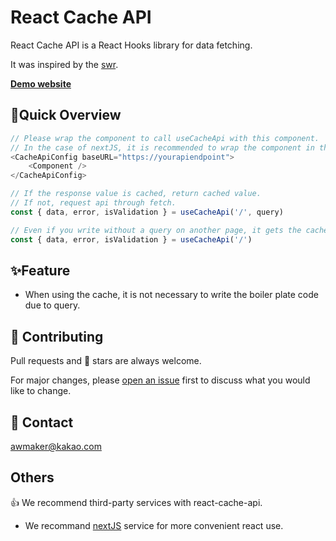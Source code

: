 # React Cache API

React Cache API is a React Hooks library for data fetching.

It was inspired by the [swr](https://swr.vercel.app/).

**[Demo website](https://cache-api.awmaker.com)**

## 🚀Quick Overview

```javascript
// Please wrap the component to call useCacheApi with this component.
// In the case of nextJS, it is recommended to wrap the component in the _app file.
<CacheApiConfig baseURL="https://yourapiendpoint">
    <Component />
</CacheApiConfig>
```

```javascript
// If the response value is cached, return cached value.
// If not, request api through fetch.
const { data, error, isValidation } = useCacheApi('/', query)

// Even if you write without a query on another page, it gets the cached value.
const { data, error, isValidation } = useCacheApi('/')
```

## ✨Feature

-   When using the cache, it is not necessary to write the boiler plate code due to query.

## 👏 Contributing

Pull requests and 🌟 stars are always welcome.

For major changes, please [open an issue](https://github.com/zao95/react-cache-api/issues/new) first to discuss what you would like to change.

## 📩 Contact

awmaker@kakao.com

## Others

👍 We recommend third-party services with react-cache-api.

-   We recommand [nextJS](https://nextjs.org/) service for more convenient react use.
